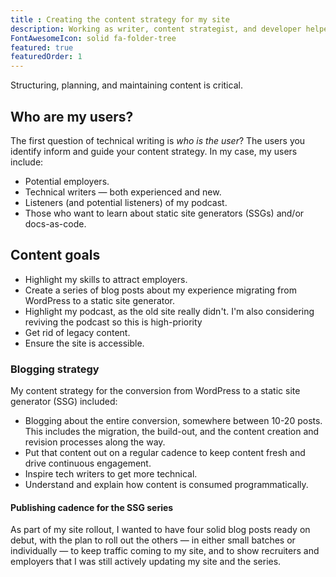 ```yaml
---
title : Creating the content strategy for my site
description: Working as writer, content strategist, and developer helped me understand how to orchestrate between the three roles.
FontAwesomeIcon: solid fa-folder-tree
featured: true
featuredOrder: 1
---
```


Structuring, planning, and maintaining content is critical.

## Who are my users?

The first question of technical writing is *who is the user*? The users you identify inform and guide your content strategy. In my case, my users include:

- Potential employers.
- Technical writers &mdash; both experienced and new.
- Listeners (and potential listeners) of my podcast.
- Those who want to learn about static site generators (SSGs) and/or docs-as-code.

## Content goals

- Highlight my skills to attract employers.
- Create a series of blog posts about my experience migrating from WordPress to a static site generator.
- Highlight my podcast, as the old site really didn't. I'm also considering reviving the podcast so this is high-priority
- Get rid of legacy content.
- Ensure the site is accessible.

### Blogging strategy

My content strategy for the conversion from WordPress to a static site generator (SSG) included:

- Blogging about the entire conversion, somewhere between 10-20 posts. This includes the migration, the build-out, and the content creation and revision processes along the way.
- Put that content out on a regular cadence to keep content fresh and drive continuous engagement.
- Inspire tech writers to get more technical.
- Understand and explain how content is consumed programmatically.

#### Publishing cadence for the SSG series

As part of my site rollout, I wanted to have four solid blog posts ready on debut, with the plan to roll out the others &mdash; in either small batches or individually &mdash; to keep traffic coming to my site, and to show recruiters and employers that I was still actively updating my site and the series.


